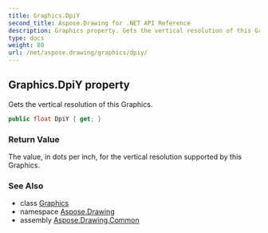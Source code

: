 ```yaml
---
title: Graphics.DpiY
second_title: Aspose.Drawing for .NET API Reference
description: Graphics property. Gets the vertical resolution of this Graphics
type: docs
weight: 80
url: /net/aspose.drawing/graphics/dpiy/
---
```

## Graphics.DpiY property

Gets the vertical resolution of this Graphics.

```csharp
public float DpiY { get; }
```

### Return Value

The value, in dots per inch, for the vertical resolution supported by this Graphics.

### See Also

* class [Graphics](../)
* namespace [Aspose.Drawing](../../graphics/)
* assembly [Aspose.Drawing.Common](../../../)


